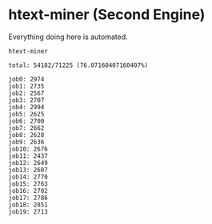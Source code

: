# htext-miner (Second Engine)

Everything doing here is automated.

```
htext-miner

total: 54182/71225 (76.07160407160407%)

job0: 2974
job1: 2735
job2: 2567
job3: 2707
job4: 2994
job5: 2625
job6: 2700
job7: 2662
job8: 2628
job9: 2636
job10: 2676
job11: 2437
job12: 2649
job13: 2607
job14: 2770
job15: 2763
job16: 2702
job17: 2786
job18: 2851
job19: 2713
```